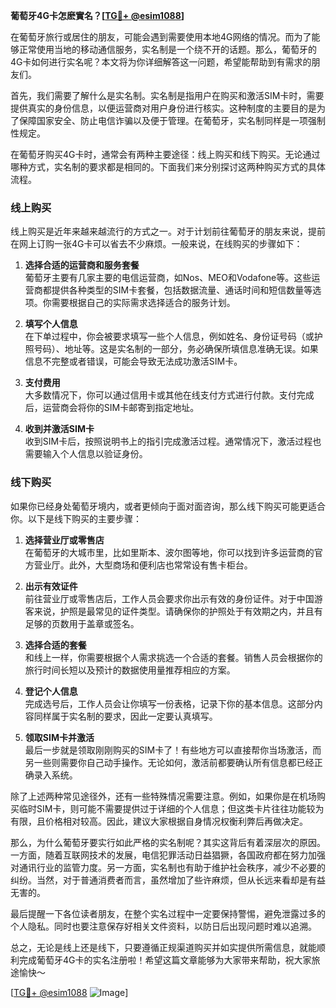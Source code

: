 **葡萄牙4G卡怎麽實名？[[TG💪+ @esim1088](https://t.me/s/esim1088)]**

在葡萄牙旅行或居住的朋友，可能会遇到需要使用本地4G网络的情况。而为了能够正常使用当地的移动通信服务，实名制是一个绕不开的话题。那么，葡萄牙的4G卡如何进行实名呢？本文将为你详细解答这一问题，希望能帮助到有需求的朋友们。

首先，我们需要了解什么是实名制。实名制是指用户在购买和激活SIM卡时，需要提供真实的身份信息，以便运营商对用户身份进行核实。这种制度的主要目的是为了保障国家安全、防止电信诈骗以及便于管理。在葡萄牙，实名制同样是一项强制性规定。

在葡萄牙购买4G卡时，通常会有两种主要途径：线上购买和线下购买。无论通过哪种方式，实名制的要求都是相同的。下面我们来分别探讨这两种购买方式的具体流程。

### 线上购买

线上购买是近年来越来越流行的方式之一。对于计划前往葡萄牙的朋友来说，提前在网上订购一张4G卡可以省去不少麻烦。一般来说，在线购买的步骤如下：

1. **选择合适的运营商和服务套餐**  
   葡萄牙主要有几家主要的电信运营商，如Nos、MEO和Vodafone等。这些运营商都提供各种类型的SIM卡套餐，包括数据流量、通话时间和短信数量等选项。你需要根据自己的实际需求选择适合的服务计划。

2. **填写个人信息**  
   在下单过程中，你会被要求填写一些个人信息，例如姓名、身份证号码（或护照号码）、地址等。这是实名制的一部分，务必确保所填信息准确无误。如果信息不完整或者错误，可能会导致无法成功激活SIM卡。

3. **支付费用**  
   大多数情况下，你可以通过信用卡或其他在线支付方式进行付款。支付完成后，运营商会将你的SIM卡邮寄到指定地址。

4. **收到并激活SIM卡**  
   收到SIM卡后，按照说明书上的指引完成激活过程。通常情况下，激活过程也需要输入个人信息以验证身份。

### 线下购买

如果你已经身处葡萄牙境内，或者更倾向于面对面咨询，那么线下购买可能更适合你。以下是线下购买的主要步骤：

1. **选择营业厅或零售店**  
   在葡萄牙的大城市里，比如里斯本、波尔图等地，你可以找到许多运营商的官方营业厅。此外，大型商场和便利店也常常设有售卡柜台。

2. **出示有效证件**  
   前往营业厅或零售店后，工作人员会要求你出示有效的身份证件。对于中国游客来说，护照是最常见的证件类型。请确保你的护照处于有效期之内，并且有足够的页数用于盖章或签名。

3. **选择合适的套餐**  
   和线上一样，你需要根据个人需求挑选一个合适的套餐。销售人员会根据你的旅行时间长短以及预计的数据使用量推荐相应的方案。

4. **登记个人信息**  
   完成选号后，工作人员会让你填写一份表格，记录下你的基本信息。这部分内容同样属于实名制的要求，因此一定要认真填写。

5. **领取SIM卡并激活**  
   最后一步就是领取刚刚购买的SIM卡了！有些地方可以直接帮你当场激活，而另一些则需要你自己动手操作。无论如何，激活前都要确认所有信息都已经正确录入系统。

除了上述两种常见途径外，还有一些特殊情况需要注意。例如，如果你是在机场购买临时SIM卡，则可能不需要提供过于详细的个人信息；但这类卡片往往功能较为有限，且价格相对较高。因此，建议大家根据自身情况权衡利弊后再做决定。

那么，为什么葡萄牙要实行如此严格的实名制呢？其实这背后有着深层次的原因。一方面，随着互联网技术的发展，电信犯罪活动日益猖獗，各国政府都在努力加强对通讯行业的监管力度。另一方面，实名制也有助于维护社会秩序，减少不必要的纠纷。当然，对于普通消费者而言，虽然增加了些许麻烦，但从长远来看却是有益无害的。

最后提醒一下各位读者朋友，在整个实名过程中一定要保持警惕，避免泄露过多的个人隐私。同时也要注意保存好相关文件资料，以防日后出现问题时难以追溯。

总之，无论是线上还是线下，只要遵循正规渠道购买并如实提供所需信息，就能顺利完成葡萄牙4G卡的实名注册啦！希望这篇文章能够为大家带来帮助，祝大家旅途愉快～ 

[[TG💪+ @esim1088](https://t.me/s/esim1088) ![Image](https://i.postimg.cc/4NQfJmqS/Snipaste-2025-05-13-00-14-12.png)]